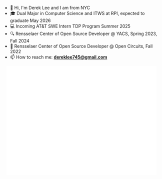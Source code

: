 - 👋 Hi, I'm Derek Lee and I am from NYC
- 🎓 Dual Major in Computer Science and ITWS at RPI, expected to graduate May 2026 
- 💻 Incoming AT&T SWE Intern TDP Program Summer 2025
- 🔍 Rensselaer Center of Open Source Developer @ YACS, Spring 2023, Fall 2024
- 🔧 Rensselaer Center of Open Source Developer @ Open Circuits, Fall 2022
- 📫 How to reach me: **dereklee745@gmail.com**

<p align="center">
  <img src="https://github.com/Kagiri2/Kagiri2/raw/main/corgi.gif" alt="Corgi GIF">
</p>
